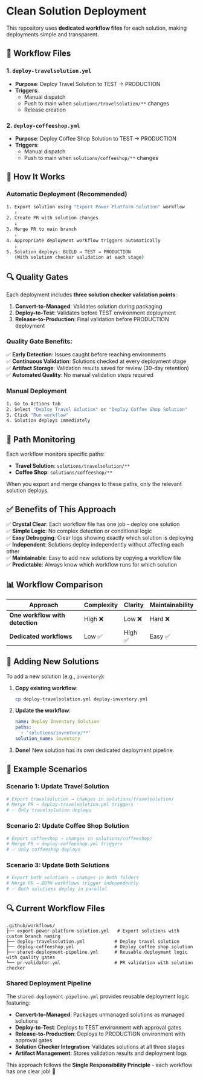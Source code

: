 # Clean Solution Deployment

This repository uses **dedicated workflow files** for each solution, making deployments simple and transparent.

## 🎯 Workflow Files

### 1. `deploy-travelsolution.yml`
- **Purpose**: Deploy Travel Solution to TEST → PRODUCTION
- **Triggers**: 
  - Manual dispatch
  - Push to main when `solutions/travelsolution/**` changes
  - Release creation

### 2. `deploy-coffeeshop.yml` 
- **Purpose**: Deploy Coffee Shop Solution to TEST → PRODUCTION
- **Triggers**:
  - Manual dispatch  
  - Push to main when `solutions/coffeeshop/**` changes

## 🚀 How It Works

### Automatic Deployment (Recommended)
```bash
1. Export solution using "Export Power Platform Solution" workflow
   ↓
2. Create PR with solution changes
   ↓  
3. Merge PR to main branch
   ↓
4. Appropriate deployment workflow triggers automatically
   ↓
5. Solution deploys: BUILD → TEST → PRODUCTION
   (With solution checker validation at each stage)
```

## 🔍 Quality Gates

Each deployment includes **three solution checker validation points**:

1. **Convert-to-Managed**: Validates solution during packaging
2. **Deploy-to-Test**: Validates before TEST environment deployment  
3. **Release-to-Production**: Final validation before PRODUCTION deployment

### Quality Gate Benefits:
✅ **Early Detection**: Issues caught before reaching environments  
✅ **Continuous Validation**: Solutions checked at every deployment stage  
✅ **Artifact Storage**: Validation results saved for review (30-day retention)  
✅ **Automated Quality**: No manual validation steps required

### Manual Deployment
```bash
1. Go to Actions tab
2. Select "Deploy Travel Solution" or "Deploy Coffee Shop Solution"  
3. Click "Run workflow"
4. Solution deploys immediately
```

## 📁 Path Monitoring

Each workflow monitors specific paths:

- **Travel Solution**: `solutions/travelsolution/**`
- **Coffee Shop**: `solutions/coffeeshop/**`

When you export and merge changes to these paths, only the relevant solution deploys.

## ✅ Benefits of This Approach

✅ **Crystal Clear**: Each workflow file has one job - deploy one solution  
✅ **Simple Logic**: No complex detection or conditional logic  
✅ **Easy Debugging**: Clear logs showing exactly which solution is deploying  
✅ **Independent**: Solutions deploy independently without affecting each other  
✅ **Maintainable**: Easy to add new solutions by copying a workflow file  
✅ **Predictable**: Always know which workflow runs for which solution  

## 📊 Workflow Comparison

| Approach | Complexity | Clarity | Maintainability |
|----------|------------|---------|-----------------|
| **One workflow with detection** | High ❌ | Low ❌ | Hard ❌ |
| **Dedicated workflows** | Low ✅ | High ✅ | Easy ✅ |

## 🔧 Adding New Solutions

To add a new solution (e.g., `inventory`):

1. **Copy existing workflow**:
   ```bash
   cp deploy-travelsolution.yml deploy-inventory.yml
   ```

2. **Update the workflow**:
   ```yaml
   name: Deploy Inventory Solution
   paths: 
     - 'solutions/inventory/**'
   solution_name: inventory
   ```

3. **Done!** New solution has its own dedicated deployment pipeline.

## 🎯 Example Scenarios

### Scenario 1: Update Travel Solution
```bash
# Export travelsolution → changes in solutions/travelsolution/
# Merge PR → deploy-travelsolution.yml triggers
# ✅ Only travelsolution deploys
```

### Scenario 2: Update Coffee Shop Solution  
```bash
# Export coffeeshop → changes in solutions/coffeeshop/
# Merge PR → deploy-coffeeshop.yml triggers  
# ✅ Only coffeeshop deploys
```

### Scenario 3: Update Both Solutions
```bash
# Export both solutions → changes in both folders
# Merge PR → BOTH workflows trigger independently
# ✅ Both solutions deploy in parallel
```

## 🔍 Current Workflow Files

```
.github/workflows/
├── export-power-platform-solution.yml   # Export solutions with custom branch naming
├── deploy-travelsolution.yml           # Deploy travel solution
├── deploy-coffeeshop.yml               # Deploy coffee shop solution  
├── shared-deployment-pipeline.yml      # Reusable deployment logic with quality gates
└── pr-validator.yml                    # PR validation with solution checker
```

### Shared Deployment Pipeline
The `shared-deployment-pipeline.yml` provides reusable deployment logic featuring:
- **Convert-to-Managed**: Packages unmanaged solutions as managed solutions
- **Deploy-to-Test**: Deploys to TEST environment with approval gates
- **Release-to-Production**: Deploys to PRODUCTION environment with approval gates
- **Solution Checker Integration**: Validates solutions at all three stages
- **Artifact Management**: Stores validation results and deployment logs

This approach follows the **Single Responsibility Principle** - each workflow has one clear job! 🎉
